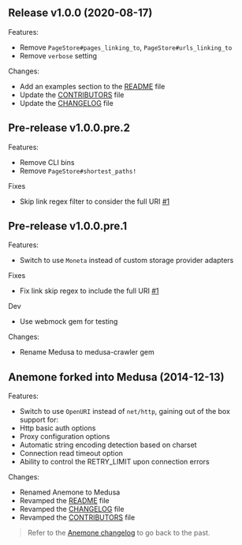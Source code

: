 ## Release v1.0.0 (2020-08-17)
Features:
- Remove `PageStore#pages_linking_to`, `PageStore#urls_linking_to`
- Remove `verbose` setting

Changes:
 - Add an examples section to the [README](https://github.com/brutuscat/medusa-crawler/blob/main/README.md) file
 - Update the [CONTRIBUTORS](https://github.com/brutuscat/medusa-crawler/blob/main/CONTRIBUTORS.mdd) file
 - Update the [CHANGELOG](https://github.com/brutuscat/medusa-crawler/blob/main/CHANGELOG.md) file

## Pre-release v1.0.0.pre.2
Features:
 - Remove CLI bins
 - Remove `PageStore#shortest_paths!`

Fixes
 - Skip link regex filter to consider the full URI [#1](https://github.com/brutuscat/medusa-crawler/issues/1)

## Pre-release v1.0.0.pre.1
Features:
 - Switch to use `Moneta` instead of custom storage provider adapters

Fixes
 - Fix link skip regex to include the full URI [#1](https://github.com/brutuscat/medusa-crawler/issues/1)

Dev
 - Use webmock gem for testing

Changes:
 - Rename Medusa to medusa-crawler gem

## Anemone forked into Medusa (2014-12-13)
Features:
 - Switch to use `OpenURI` instead of `net/http`, gaining out of the box support for:
  - Http basic auth options
  - Proxy configuration options
  - Automatic string encoding detection based on charset
  - Connection read timeout option
  - Ability to control the RETRY_LIMIT upon connection errors

Changes:
 - Renamed Anemone to Medusa
 - Revamped the [README](https://github.com/brutuscat/medusa-crawler/blob/main/README.md) file
 - Revamped the [CHANGELOG](https://github.com/brutuscat/medusa-crawler/blob/main/CHANGELOG.md) file
 - Revamped the [CONTRIBUTORS](https://github.com/brutuscat/medusa-crawler/blob/main/CONTRIBUTORS.mdd) file

> Refer to the [Anemone changelog](https://github.com/chriskite/anemone/blob/next/CHANGELOG.rdoc) to go back to the past.
